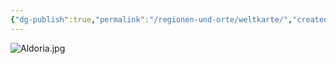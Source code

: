 ```yaml
---
{"dg-publish":true,"permalink":"/regionen-und-orte/weltkarte/","created":"2024-12-27T12:54:04.468+01:00","updated":"2025-01-13T10:58:56.175+01:00"}
---
```


![Aldoria.jpg](/img/user/PNG's/Aldoria.jpg)